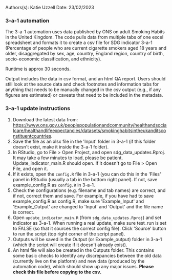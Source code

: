 Authors(s): Katie Uzzell
Date: 23/02/2023

### 3-a-1 automation

The 3-a-1 automation uses data published by ONS on adult Smoking Habits in the 
United Kingdom. The code pulls data from multiple tabs of one excel spreadsheet 
and formats it to create a csv file for SDG indicator 3-a-1 (Percentage of people 
who are current cigarette smokers aged 18 years and older, disaggregated by sex, 
age, country, England region, country of birth, socio-economic classification, and ethnicity).

Runtime is approx 30 seconds.

Output includes the data in csv format, and an html QA report. Users should still 
look at the source data and check footnotes and information tabs for anything 
that needs to be manually changed in the csv output (e.g., if any figures are 
estimated) or caveats that need to be included in the metadata.

### 3-a-1 update instructions

1) Download the latest data from: https://www.ons.gov.uk/peoplepopulationandcommunity/healthandsocialcare/healthandlifeexpectancies/datasets/smokinghabitsintheukanditsconstituentcountries.
2) Save the file as an xlsx file in the 'Input' folder in 3-a-1 (if this folder
doesn't exist, make it inside the 3-a-1 folder).  
3) In RStudio, go to File > Open Project, and open sdg_data_updates.Rproj. It may 
take a few minutes to load, please be patient. Update_indicator_main.R should open. 
If it doesn't go to File > Open File, and open it. 
4) If it exists, open the `config.R` file in 3-a-1 (you can do this in the 'Files' 
panel in RStudio (usually a tab in the bottom right panel). If not, save example_config.R as `config.R` in 3-a-1.
5) Check the configurations (e.g. filename and tab names) are correct, and if not,
correct them and save. For example, if you have had to save example_config.R as 
config.R, make sure 'Example_Input' and 'Example_Output' are changed to 'Input' 
and 'Output' and the file name is correct.    
6) Open `update_indicator_main.R` (from `sdg_data_updates.Rproj`) and set indicator 
as 3-a-1. When running a real update, make sure test_run is set to FALSE (so that
it sources the correct config file). 
Click 'Source' button to run the script (top right corner of the script panel).  
8) Outputs will be saved in the Output (or Example_output) folder in 3-a-1 
(which the script will create if it doesn't already exist).  
9) An html file will also be created in the Outputs folder. This contains some 
basic checks to identify any discrepancies between the old data (currently live 
on the platform) and new data (produced by the automation code), which should show 
up any major issues. **Please check this file before copying to the csv.**

